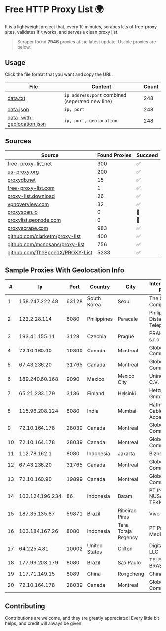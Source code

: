 
# Free HTTP Proxy List 🌍

It is a lightweight project that, every 10 minutes, scrapes lots of free-proxy sites, validates if it works, and serves a clean proxy list.


> Scraper found **7946** proxies at the latest update. Usable proxies are below.

## Usage

Click the file format that you want and copy the URL.


|File|Content|Count|
|----|-------|-----|
|[data.txt](https://raw.githubusercontent.com/themiralay/Proxy-List-World/master/data.txt)|`ip_address:port` combined (seperated new line)|248|
|[data.json](https://raw.githubusercontent.com/themiralay/Proxy-List-World/master/data.json)|`ip, port`|248|
|[data-with-geolocation.json](https://raw.githubusercontent.com/themiralay/Proxy-List-World/master/data-with-geolocation.json)|`ip, port, geolocation`|248|

## Sources

|Source|Found Proxies|Succeed|
|------|-------------|-------|
|[free-proxy-list.net](https://free-proxy-list.net)|300|✅|
|[us-proxy.org](https://www.us-proxy.org)|200|✅|
|[proxydb.net](http://proxydb.net)|15|✅|
|[free-proxy-list.com](https://free-proxy-list.com/?page=&port=&type%5B%5D=http&type%5B%5D=https&up_time=0&search=Search)|1|✅|
|[proxy-list.download](https://www.proxy-list.download/HTTP)|26|✅|
|[vpnoverview.com](https://vpnoverview.com/privacy/anonymous-browsing/free-proxy-servers)|32|✅|
|[proxyscan.io](https://www.proxyscan.io)|0|🚫|
|[proxylist.geonode.com](https://proxylist.geonode.com/api/proxy-list?limit=300&page=1&sort_by=lastChecked&sort_type=desc&protocols=http,https)|0|🚫|
|[proxyscrape.com](https://api.proxyscrape.com/v2/?request=displayproxies&protocol=http&timeout=10000&country=all&ssl=all&anonymity=all)|983|✅|
|[github.com/clarketm/proxy-list](https://raw.githubusercontent.com/clarketm/proxy-list/master/proxy-list-raw.txt)|400|✅|
|[github.com/monosans/proxy-list](https://raw.githubusercontent.com/monosans/proxy-list/main/proxies/http.txt)|756|✅|
|[github.com/TheSpeedX/PROXY-List](https://raw.githubusercontent.com/TheSpeedX/PROXY-List/master/http.txt)|5233|✅|


## Sample Proxies With Geolocation Info

|#|Ip|Port|Country|City|Internet Service Provider|
|-|--|----|-------|----|-------------------------|
|1|158.247.222.48|63128|South Korea|Seoul|The Constant Company, LLC|
|2|122.2.28.114|8080|Philippines|Paracale|Philippine Long Distance Telephone Co.|
|3|193.41.155.11|3128|Czechia|Prague|PRAHA12.com s.r.o.|
|4|72.10.160.90|19899|Canada|Montreal|GloboTech Communications|
|5|67.43.236.20|31765|Canada|Montreal|GloboTech Communications|
|6|189.240.60.168|9090|Mexico|Mexico City|Uninet S.A. de C.V.|
|7|65.21.233.179|3136|Finland|Helsinki|Hetzner Online GmbH|
|8|115.96.208.124|8080|India|Mumbai|Hathway IP over Cable Internet Access|
|9|72.10.164.178|28039|Canada|Montreal|GloboTech Communications|
|10|72.10.164.178|28039|Canada|Montreal|GloboTech Communications|
|11|112.78.162.1|8080|Indonesia|Jakarta|Biznet Networks|
|12|67.43.236.20|31765|Canada|Montreal|GloboTech Communications|
|13|72.10.160.90|19899|Canada|Montreal|GloboTech Communications|
|14|103.124.196.234|86|Indonesia|Batam|PT INFORMASI NUSANTARA TEKNOLOGI|
|15|187.35.135.87|59871|Brazil|Ribeirao Pires|Vivo|
|16|103.184.167.26|8080|Indonesia|Tana Toraja Regency|PT Pricom Media Solusi|
|17|64.225.4.81|10002|United States|Clifton|DigitalOcean, LLC|
|18|177.99.203.179|8080|Brazil|São Paulo|TELEFÔNICA BRASIL S.A|
|19|117.71.149.15|8089|China|Rongcheng|Chinanet|
|20|72.10.164.178|28039|Canada|Montreal|GloboTech Communications|



## Contributing

Contributions are welcome, and they are greatly appreciated! Every
little bit helps, and credit will always be given.

